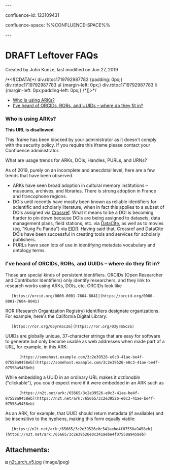 \---

confluence-id: 123109431

confluence-space: %%CONFLUENCE-SPACE%%

\---

DRAFT Leftover FAQs
===================

Created by John Kunze, last modified on Jun 27, 2019

/\*<!\[CDATA\[\*/ div.rbtoc1719792987783 {padding: 0px;} div.rbtoc1719792987783 ul {margin-left: 0px;} div.rbtoc1719792987783 li {margin-left: 0px;padding-left: 0px;} /\*\]\]>\*/

*   [Who is using ARKs?](#DRAFTLeftoverFAQs-WhoisusingARKs?)
*   [I've heard of ORCIDs, RORs, and UUIDs – where do they fit in?](#DRAFTLeftoverFAQs-I'veheardofORCIDs,RORs,andUUIDs–wheredotheyfitin?)

### Who is using ARKs?

**This URL is disallowed**

This iframe has been blocked by your administrator as it doesn't comply with the security policy. If you require this iframe please contact your Confluence administrator.

  

What are usage trends for ARKs, DOIs, Handles, PURLs, and URNs?

As of 2019, purely on an incomplete and anecdotal level, here are a few trends that have been observed.

*   ARKs have seen broad adoption in cultural memory institutions – museums, archives, and libraries. There is strong adoption in France and francophone regions.
*   DOIs until recently have mostly been known as reliable identifiers for scientific and scholarly literature, when in fact this applies to a subset of DOIs assigned via [Crossref](http://crossref.org). What it means to be a DOI is becoming harder to pin down because DOIs are being assigned to datasets, data management plans, field stations, etc. via [DataCite](http://datacite.org), as well as to movies (eg, "Kung Fu Panda") via [EIDR](http://eidr.org). Having said that, Crossref and DataCite DOIs have been successful in creating tools and services for scholarly publishers.
*   PURLs have seen lots of use in identifying metadata vocabulary and ontology terms.

### I've heard of ORCIDs, RORs, and UUIDs – where do they fit in?

Those are special kinds of persistent identifiers. ORCIDs (Open Researcher and Contributor Identifiers) only identify researchers, and they link to research works using ARKs, DOIs, etc. ORCIDs look like

     `[https://orcid.org/0000-0001-7604-8041](https://orcid.org/0000-0001-7604-8041)`

ROR (Research Organization Registry) identifiers designate organizations. For example, here's the California Digital Library:

     `[https://ror.org/03yrm5c26](https://ror.org/03yrm5c26)`

UUIDs are globally unique, 37-character strings that are easy for software to generate but only become usable as web addresses when made part of a URL, for example, in this ARK:

           `[https://somehost.example.com/3c2e39526-e0c3-41ae-be4f-07558a9458eb](https://somehost.example.com/3c2e39526-e0c3-41ae-be4f-07558a9458eb)`

While embedding a UUID in an ordinary URL makes it _actionable_ ("clickable"), you could expect more if it were embedded in an ARK such as

           `[https://n2t.net/ark:/65665/3c2e39526-e0c3-41ae-be4f-07558a9458eb](https://n2t.net/ark:/65665/3c2e39526-e0c3-41ae-be4f-07558a9458eb)`

As an ARK, for example, that UUID should return metadata (if available) and be insensitive to the hyphens, making this form equally viable:

     `[https://n2t.net/ark:/65665/3c2e39526e0c341aebe4f07558a9458eb](https://n2t.net/ark:/65665/3c2e39526e0c341aebe4f07558a9458eb)`

  

  

  

Attachments:
------------

![](images/icons/bullet_blue.gif) [n2t\_arch\_v5.jpg](attachments/123109431/123109432.jpg) (image/jpeg)